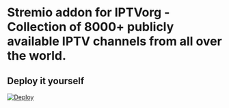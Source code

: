 # Stremio addon for IPTVorg - Collection of 8000+ publicly available IPTV channels from all over the world.

## Deploy it yourself
[![Deploy](https://www.herokucdn.com/deploy/button.svg)](https://heroku.com/deploy)
